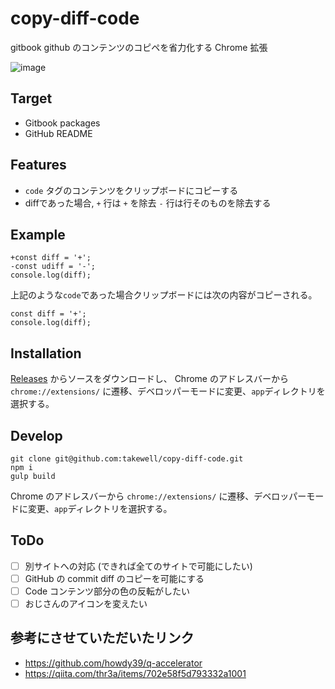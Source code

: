 # copy-diff-code
gitbook github のコンテンツのコピペを省力化する Chrome 拡張

![image](https://user-images.githubusercontent.com/22574053/37599705-b4fd8f80-2bc8-11e8-9989-77013b4ad9a4.png)

## Target

- Gitbook packages
- GitHub README

## Features

- `code` タグのコンテンツをクリップボードにコピーする
- diffであった場合, `+` 行は `+` を除去 `-` 行は行そのものを除去する

## Example

```
+const diff = '+';
-const udiff = '-';
console.log(diff);
```

上記のような`code`であった場合クリップボードには次の内容がコピーされる。

```
const diff = '+';
console.log(diff);
```

## Installation

[Releases](https://github.com/takewell/copy-diff-code/releases) からソースをダウンロードし、
Chrome のアドレスバーから `chrome://extensions/` に遷移、デベロッパーモードに変更、`app`ディレクトリを選択する。

## Develop

```
git clone git@github.com:takewell/copy-diff-code.git
npm i
gulp build
```
Chrome のアドレスバーから `chrome://extensions/` に遷移、デベロッパーモードに変更、`app`ディレクトリを選択する。

## ToDo

 - [ ] 別サイトへの対応 (できれば全てのサイトで可能にしたい)
 - [ ] GitHub の commit diff のコピーを可能にする
 - [ ] Code コンテンツ部分の色の反転がしたい
 - [ ] おじさんのアイコンを変えたい

## 参考にさせていただいたリンク

- https://github.com/howdy39/q-accelerator
- https://qiita.com/thr3a/items/702e58f5d793332a1001

